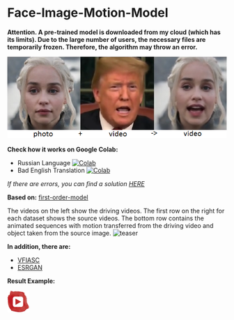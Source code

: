 # Face-Image-Motion-Model

**Attention. A pre-trained model is downloaded from my cloud (which has its limits). Due to the large number of users, the necessary files are temporarily frozen. Therefore, the algorithm may throw an error.**

![example](example.png)

**Check how it works on Google Colab:**
- Russian Language [![Colab](https://camo.githubusercontent.com/52feade06f2fecbf006889a904d221e6a730c194/68747470733a2f2f636f6c61622e72657365617263682e676f6f676c652e636f6d2f6173736574732f636f6c61622d62616467652e737667)](https://colab.research.google.com/github/tg-bomze/Face-Image-Motion-Model/blob/master/Face_Image_Motion_Model_(Photo_2_Video)_Rus.ipynb)
- Bad English Translation [![Colab](https://camo.githubusercontent.com/52feade06f2fecbf006889a904d221e6a730c194/68747470733a2f2f636f6c61622e72657365617263682e676f6f676c652e636f6d2f6173736574732f636f6c61622d62616467652e737667)](https://colab.research.google.com/github/tg-bomze/Face-Image-Motion-Model/blob/master/Face_Image_Motion_Model_(Photo_2_Video)_Eng.ipynb)

*If there are errors, you can find a solution [HERE](https://youtu.be/j9Yq6t4hUeA)*

**Based on:** [first-order-model](https://github.com/AliaksandrSiarohin/first-order-model)

The videos on the left show the driving videos. The first row on the right for each dataset shows the source videos. The bottom row contains the animated sequences with motion transferred from the driving video and object taken from the source image.
![teaser](https://github.com/AliaksandrSiarohin/first-order-model/raw/master/sup-mat/vox-teaser.gif)

**In addition, there are:**
- [VFIASC](https://github.com/sniklaus/sepconv-slomo)
- [ESRGAN](https://github.com/xinntao/ESRGAN)

**Result Example:**

[![YouTube](youtube.png)](https://youtu.be/vmNJtEOLCIE)
